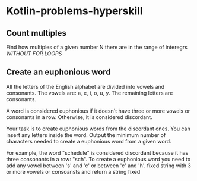 # Kotlin-problems-hyperskill
## Count multiples
Find how multiples of a given number N there are in the range of interegrs *WITHOUT FOR LOOPS*

## Create an euphonious word
All the letters of the English alphabet are divided into vowels and consonants.
The vowels are: a, e, i, o, u, y.
The remaining letters are consonants.

A word is considered euphonious if it doesn't have three or more vowels or consonants in a row. Otherwise, it is considered discordant.

Your task is to create euphonious words from the discordant ones. You can insert any letters inside the word. Output the minimum number of characters needed to create a euphonious word from a given word.

For example, the word "schedule" is considered discordant because it has three consonants in a row: "sch". To create a euphonious word you need to add any vowel between 's' and 'c' or between 'c' and 'h'.
fixed string with 3 or more vowels or consoansts and return a string fixed
